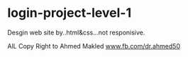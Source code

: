 # login-project-level-1
Desgin web site by..html&css...not responisive.

AlL Copy Right to Ahmed Makled www.fb.com/dr.ahmed50


